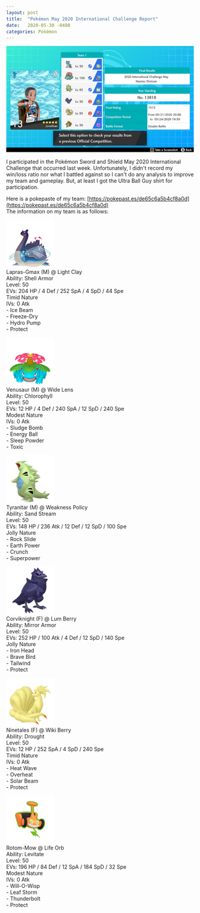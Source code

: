 ```yaml
---
layout: post
title:  "Pokémon May 2020 International Challenge Report"
date:   2020-05-30 -0400
categories: Pokémon
---
```

<link rel="stylesheet" href="/assets/pokemon.css">

![Pokémon May 2020 IC Results](/images/pokemon/2020_05_may_ic_results.jpg)

I participated in the Pokémon Sword and Shield May 2020 International Challenge that occurred last week. Unfortunately, I didn't record my win/loss ratio nor what I battled against so I can't do any analysis to improve my team and gameplay. But, at least I got the Ultra Ball Guy shirt for participation.

Here is a pokepaste of my team: [https://pokepast.es/de65c6a5b4cf8a0d](https://pokepast.es/de65c6a5b4cf8a0d) <br>
The information on my team is as follows:

![Gigantamax Lapras](/images/pokemon/sprites/131-lapras-gigantamax.png) <br>
Lapras-Gmax (M) @ Light Clay <br>
Ability: Shell Armor <br>
Level: 50 <br>
EVs: 204 HP / 4 Def / 252 SpA / 4 SpD / 44 Spe <br>
Timid Nature <br>
IVs: 0 Atk <br>
\- Ice Beam <br>
\- Freeze-Dry <br>
\- Hydro Pump <br>
\- Protect

![Venusaur](/images/pokemon/sprites/003-venusaur.png) <br>
Venusaur (M) @ Wide Lens <br>
Ability: Chlorophyll <br>
Level: 50 <br>
EVs: 12 HP / 4 Def / 240 SpA / 12 SpD / 240 Spe <br>
Modest Nature <br>
IVs: 0 Atk <br>
\- Sludge Bomb <br>
\- Energy Ball <br>
\- Sleep Powder <br>
\- Toxic <br>

![Tyranitar](/images/pokemon/sprites/248-tyranitar.png) <br>
Tyranitar (M) @ Weakness Policy <br>
Ability: Sand Stream <br>
Level: 50 <br>
EVs: 148 HP / 236 Atk / 12 Def / 12 SpD / 100 Spe <br>
Jolly Nature <br>
\- Rock Slide <br>
\- Earth Power <br>
\- Crunch <br>
\- Superpower <br>

![Corviknight](/images/pokemon/sprites/823-corviknight.png) <br>
Corviknight (F) @ Lum Berry <br>
Ability: Mirror Armor <br>
Level: 50 <br>
EVs: 252 HP / 100 Atk / 4 Def / 12 SpD / 140 Spe <br>
Jolly Nature <br>
\- Iron Head <br>
\- Brave Bird <br>
\- Tailwind <br>
\- Protect <br>

![Ninetales](/images/pokemon/sprites/038-ninetales.png) <br>
Ninetales (F) @ Wiki Berry <br>
Ability: Drought <br>
Level: 50 <br>
EVs: 12 HP / 252 SpA / 4 SpD / 240 Spe <br>
Timid Nature <br>
IVs: 0 Atk <br>
\- Heat Wave <br>
\- Overheat <br>
\- Solar Beam <br>
\- Protect <br>

![Rotom-Mow](/images/pokemon/sprites/479-rotom-mow.png) <br>
Rotom-Mow @ Life Orb <br>
Ability: Levitate <br>
Level: 50 <br>
EVs: 196 HP / 84 Def / 12 SpA / 184 SpD / 32 Spe <br>
Modest Nature <br>
IVs: 0 Atk <br>
\- Will-O-Wisp <br>
\- Leaf Storm <br>
\- Thunderbolt <br>
\- Protect <br>
